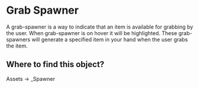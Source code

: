 # Grab Spawner

A grab-spawner is a way to indicate that an item is available for grabbing by the user. When grab-spawner is on hover it will be highlighted. These grab-spawners will generate a specified item in your hand when the user grabs the item.


## Where to find this object?
Assets -> _Spawner